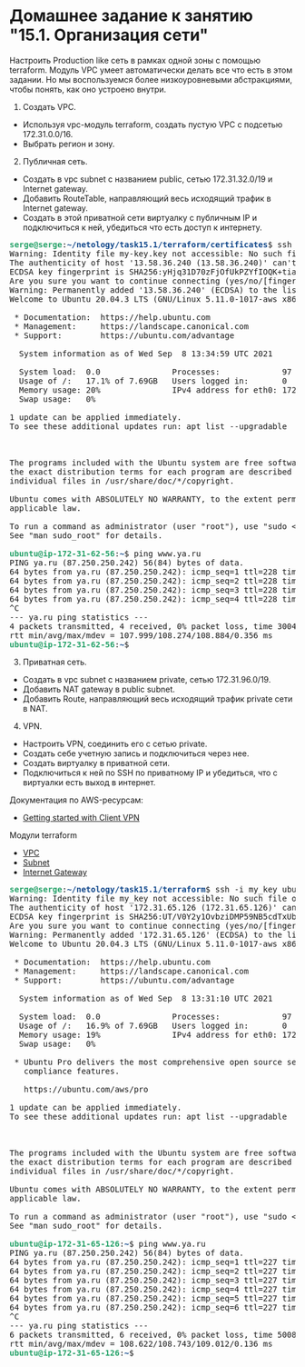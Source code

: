 # Домашнее задание к занятию "15.1. Организация сети"

Настроить Production like сеть в рамках одной зоны с помощью terraform. Модуль VPC умеет автоматически делать все что есть в этом задании. Но мы воспользуемся более низкоуровневыми абстракциями, чтобы понять, как оно устроено внутри.

1. Создать VPC.

- Используя vpc-модуль terraform, создать пустую VPC с подсетью 172.31.0.0/16.
- Выбрать регион и зону.

2. Публичная сеть.

- Создать в vpc subnet с названием public, сетью 172.31.32.0/19 и Internet gateway.
- Добавить RouteTable, направляющий весь исходящий трафик в Internet gateway.
- Создать в этой приватной сети виртуалку с публичным IP и подключиться к ней, убедиться что есть доступ к интернету.

<pre><font color="#26A269"><b>serge@serge</b></font>:<font color="#12488B"><b>~/netology/task15.1/terraform/certificates</b></font>$ ssh -i my-key.key ubuntu@13.58.36.240 
Warning: Identity file my-key.key not accessible: No such file or directory.
The authenticity of host &apos;13.58.36.240 (13.58.36.240)&apos; can&apos;t be established.
ECDSA key fingerprint is SHA256:yHjq31D70zFjOfUkPZYfIOQK+tiaJop8uigIJMR7Big.
Are you sure you want to continue connecting (yes/no/[fingerprint])? yes
Warning: Permanently added &apos;13.58.36.240&apos; (ECDSA) to the list of known hosts.
Welcome to Ubuntu 20.04.3 LTS (GNU/Linux 5.11.0-1017-aws x86_64)

 * Documentation:  https://help.ubuntu.com
 * Management:     https://landscape.canonical.com
 * Support:        https://ubuntu.com/advantage

  System information as of Wed Sep  8 13:34:59 UTC 2021

  System load:  0.0               Processes:             97
  Usage of /:   17.1% of 7.69GB   Users logged in:       0
  Memory usage: 20%               IPv4 address for eth0: 172.31.62.56
  Swap usage:   0%

1 update can be applied immediately.
To see these additional updates run: apt list --upgradable



The programs included with the Ubuntu system are free software;
the exact distribution terms for each program are described in the
individual files in /usr/share/doc/*/copyright.

Ubuntu comes with ABSOLUTELY NO WARRANTY, to the extent permitted by
applicable law.

To run a command as administrator (user &quot;root&quot;), use &quot;sudo &lt;command&gt;&quot;.
See &quot;man sudo_root&quot; for details.

<font color="#26A269"><b>ubuntu@ip-172-31-62-56</b></font>:<font color="#12488B"><b>~</b></font>$ ping www.ya.ru
PING ya.ru (87.250.250.242) 56(84) bytes of data.
64 bytes from ya.ru (87.250.250.242): icmp_seq=1 ttl=228 time=108 ms
64 bytes from ya.ru (87.250.250.242): icmp_seq=2 ttl=228 time=108 ms
64 bytes from ya.ru (87.250.250.242): icmp_seq=3 ttl=228 time=109 ms
64 bytes from ya.ru (87.250.250.242): icmp_seq=4 ttl=228 time=108 ms
^C
--- ya.ru ping statistics ---
4 packets transmitted, 4 received, 0% packet loss, time 3004ms
rtt min/avg/max/mdev = 107.999/108.274/108.884/0.356 ms
<font color="#26A269"><b>ubuntu@ip-172-31-62-56</b></font>:<font color="#12488B"><b>~</b></font>$ 
</pre>



3. Приватная сеть.

- Создать в vpc subnet с названием private, сетью 172.31.96.0/19.
- Добавить NAT gateway в public subnet.
- Добавить Route, направляющий весь исходящий трафик private сети в NAT.

4. VPN.

- Настроить VPN, соединить его с сетью private.
- Создать себе учетную запись и подключиться через нее.
- Создать виртуалку в приватной сети.
- Подключиться к ней по SSH по приватному IP и убедиться, что с виртуалки есть выход в интернет.

Документация по AWS-ресурсам:

- [Getting started with Client VPN](https://docs.aws.amazon.com/vpn/latest/clientvpn-admin/cvpn-getting-started.html)

Модули terraform

- [VPC](https://registry.terraform.io/providers/hashicorp/aws/latest/docs/resources/vpc)
- [Subnet](https://registry.terraform.io/providers/hashicorp/aws/latest/docs/resources/subnet)
- [Internet Gateway](https://registry.terraform.io/providers/hashicorp/aws/latest/docs/resources/internet_gateway)











<pre><font color="#26A269"><b>serge@serge</b></font>:<font color="#12488B"><b>~/netology/task15.1/terraform</b></font>$ ssh -i my_key ubuntu@172.31.65.126
Warning: Identity file my_key not accessible: No such file or directory.
The authenticity of host &apos;172.31.65.126 (172.31.65.126)&apos; can&apos;t be established.
ECDSA key fingerprint is SHA256:UT/V0Y2y1OvbziDMP59NB5cdTxUb8gt9MrVOy06JBC8.
Are you sure you want to continue connecting (yes/no/[fingerprint])? yes
Warning: Permanently added &apos;172.31.65.126&apos; (ECDSA) to the list of known hosts.
Welcome to Ubuntu 20.04.3 LTS (GNU/Linux 5.11.0-1017-aws x86_64)

 * Documentation:  https://help.ubuntu.com
 * Management:     https://landscape.canonical.com
 * Support:        https://ubuntu.com/advantage

  System information as of Wed Sep  8 13:31:10 UTC 2021

  System load:  0.0               Processes:             97
  Usage of /:   16.9% of 7.69GB   Users logged in:       0
  Memory usage: 19%               IPv4 address for eth0: 172.31.65.126
  Swap usage:   0%

 * Ubuntu Pro delivers the most comprehensive open source security and
   compliance features.

   https://ubuntu.com/aws/pro

1 update can be applied immediately.
To see these additional updates run: apt list --upgradable



The programs included with the Ubuntu system are free software;
the exact distribution terms for each program are described in the
individual files in /usr/share/doc/*/copyright.

Ubuntu comes with ABSOLUTELY NO WARRANTY, to the extent permitted by
applicable law.

To run a command as administrator (user &quot;root&quot;), use &quot;sudo &lt;command&gt;&quot;.
See &quot;man sudo_root&quot; for details.

<font color="#26A269"><b>ubuntu@ip-172-31-65-126</b></font>:<font color="#12488B"><b>~</b></font>$ ping www.ya.ru
PING ya.ru (87.250.250.242) 56(84) bytes of data.
64 bytes from ya.ru (87.250.250.242): icmp_seq=1 ttl=227 time=109 ms
64 bytes from ya.ru (87.250.250.242): icmp_seq=2 ttl=227 time=109 ms
64 bytes from ya.ru (87.250.250.242): icmp_seq=3 ttl=227 time=109 ms
64 bytes from ya.ru (87.250.250.242): icmp_seq=4 ttl=227 time=109 ms
64 bytes from ya.ru (87.250.250.242): icmp_seq=5 ttl=227 time=109 ms
64 bytes from ya.ru (87.250.250.242): icmp_seq=6 ttl=227 time=109 ms
^C
--- ya.ru ping statistics ---
6 packets transmitted, 6 received, 0% packet loss, time 5008ms
rtt min/avg/max/mdev = 108.622/108.743/109.012/0.136 ms
<font color="#26A269"><b>ubuntu@ip-172-31-65-126</b></font>:<font color="#12488B"><b>~</b></font>$ 
</pre>